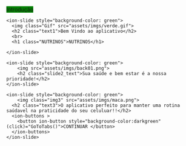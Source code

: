 <ion-header class="header1" style="background-color: green">

  <ion-navbar >
    <ion-title class="title">Introdução</ion-title>
  </ion-navbar>

</ion-header>


<ion-content  padding style="background-color:darkgreen">

  <ion-slides pager >

    <ion-slide style="background-color: green">
      <img class="Gif" src="assets/imgs/verde.gif">
      <h2 class="text1">Bem Vindo ao aplicativo</h2>
      <br>
      <h1 class="NUTRINOS">NUTRINOS</h1>

    </ion-slide>
  
    <ion-slide style="background-color: green">
        <img src="assets/imgs/back01.png">
        <h2 class="slide2_text">Sua saúde e bem estar é a nossa  prioridade!</h2>
    </ion-slide>
  
    <ion-slide style="background-color: green">
        <img class="img3" src="assets/imgs/maca.png">
      <h2 class="text3">O aplicativo perfeito para manter uma rotina saúdavel na praticidade do seu celuluar!!</h2>
      <ion-buttons >
        <button ion-button style="background-color:darkgreen" (click)="GoToTabs()">CONTINUAR </button>
      </ion-buttons>
    </ion-slide>
  
  </ion-slides>


</ion-content>
